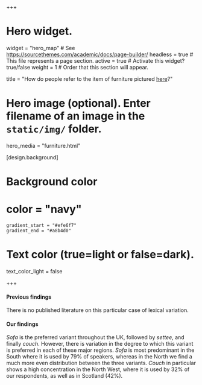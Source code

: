 +++
# Hero widget.
widget = "hero_map"  # See https://sourcethemes.com/academic/docs/page-builder/
headless = true  # This file represents a page section.
active = true  # Activate this widget? true/false
weight = 1  # Order that this section will appear.

title = "How do people refer to the item of furniture pictured [here](/img/furniture.jpg)?"

# Hero image (optional). Enter filename of an image in the `static/img/` folder.
hero_media = "furniture.html"

[design.background]

  # Background color
  # color = "navy"
    gradient_start = "#efe6f7"
    gradient_end = "#a8b4d0"
   
  # Text color (true=light or false=dark).
  text_color_light = false

+++

#### Previous findings
There is no published literature on this particular case of lexical variation.

#### Our findings
_Sofa_ is the preferred variant throughout the UK, followed by _settee_, and finally _couch_. However, there is variation in the degree to which this variant is preferred in each of these major regions. _Sofa_ is most predominant in the South where it is used by 79% of speakers, whereas in the North we find a much more even distribution between the three variants. _Couch_ in particular shows a high concentration in the North West, where it is used by 32\% of our respondents, as well as in Scotland (42\%).
